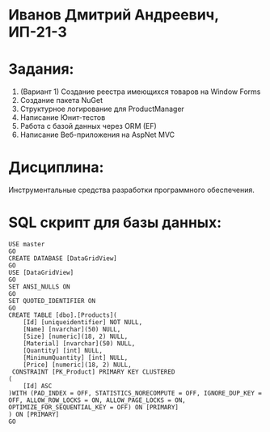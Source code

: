 # Иванов Дмитрий Андреевич, ИП-21-3  
# Задания:   
 1) (Вариант 1) Создание реестра имеющихся товаров на Window Forms
 2) Создание пакета NuGet
 3) Структурное логирование для ProductManager
 4) Написание Юнит-тестов
 5) Работа с базой данных через ORM (EF)
 6) Написание Веб-приложения на AspNet MVC

# Дисциплина: 
Инструментальные средства разработки программного обеспечения.

# SQL скрипт для базы данных:
```
USE master
GO
CREATE DATABASE [DataGridView]
GO
USE [DataGridView]
GO
SET ANSI_NULLS ON
GO
SET QUOTED_IDENTIFIER ON
GO
CREATE TABLE [dbo].[Products](
	[Id] [uniqueidentifier] NOT NULL,
	[Name] [nvarchar](50) NULL,
	[Size] [numeric](18, 2) NULL,
	[Material] [nvarchar](50) NULL,
	[Quantity] [int] NULL,
	[MinimumQuantity] [int] NULL,
	[Price] [numeric](18, 2) NULL,
 CONSTRAINT [PK_Product] PRIMARY KEY CLUSTERED 
(
	[Id] ASC
)WITH (PAD_INDEX = OFF, STATISTICS_NORECOMPUTE = OFF, IGNORE_DUP_KEY = OFF, ALLOW_ROW_LOCKS = ON, ALLOW_PAGE_LOCKS = ON, OPTIMIZE_FOR_SEQUENTIAL_KEY = OFF) ON [PRIMARY]
) ON [PRIMARY]
GO
```
